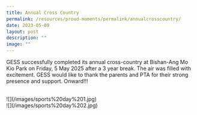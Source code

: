 ```yaml
---
title: Annual Cross Country
permalink: /resources/proud-moments/permalink/annualcrosscountry/
date: 2023-05-09
layout: post
description: ""
image: ""
---
```

GESS successfully completed its annual cross-country at Bishan-Ang Mo Kio Park on Friday, 5 May 2025 after a 3 year break. The air was filled with excitement. GESS would like to thank the parents and PTA for their strong presence and support. Onward!!!

<br>
![](/images/sports%20day%201.jpg)
<br>
![](/images/sports%20day%202.jpg)
<br>
<br>